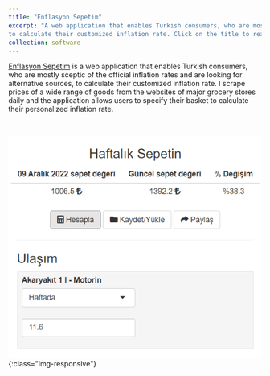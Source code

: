 ```yaml
---
title: "Enflasyon Sepetim"
excerpt: "A web application that enables Turkish consumers, who are mostly sceptic of the official inflation rates and are looking for alternative sources,
to calculate their customized inflation rate. Click on the title to read more. <br/> <br/><img src='/images/enflasyon_sepetim.png' width = '500'>"
collection: software
---
```


[Enflasyon Sepetim](https://enflasyon.shinyapps.io/sepetim/) is a web application that enables Turkish consumers, who are mostly sceptic of the official inflation rates and are looking for alternative sources,
to calculate their customized inflation rate. I scrape prices of a wide range of goods from the websites of major grocery stores daily and
the application allows users to specify their basket to calculate their personalized inflation rate.

<br/>

![](/images/enflasyon_sepetim.png){:class="img-responsive"}